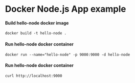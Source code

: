 # Docker Node.js App example

#### Build hello-node docker image
`docker build -t hello-node .`

#### Run hello-node docker container
`docker run --name="hello-node" -p 9000:9000 -d hello-node `

#### Run hello-node docker container

`curl http://localhost:9000`

